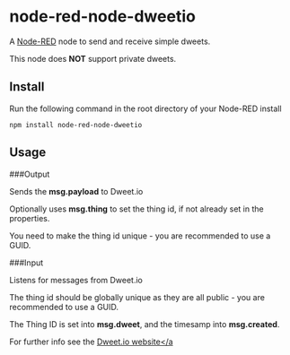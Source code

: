 node-red-node-dweetio
=====================

A <a href="http://nodered.org" target="_new">Node-RED</a> node to send and receive simple dweets.

This node does **NOT** support private dweets.

Install
-------

Run the following command in the root directory of your Node-RED install

    npm install node-red-node-dweetio


Usage
-----

###Output

Sends the **msg.payload** to Dweet.io


Optionally uses **msg.thing** to set the thing id, if not already set in the properties.

You need to make the thing id unique - you are recommended to use a GUID.

###Input

Listens for messages from Dweet.io

The thing id should be globally unique as they are all public - you are recommended to use a GUID.

The Thing ID is set into **msg.dweet**, and the timesamp into **msg.created**.


For further info see the <a href="https://dweetio.io/" target="_new">Dweet.io website</a
